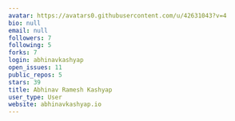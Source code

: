 ```yaml
---
avatar: https://avatars0.githubusercontent.com/u/42631043?v=4
bio: null
email: null
followers: 7
following: 5
forks: 7
login: abhinavkashyap
open_issues: 11
public_repos: 5
stars: 39
title: Abhinav Ramesh Kashyap
user_type: User
website: abhinavkashyap.io
---
```

